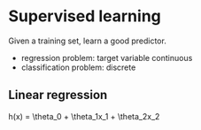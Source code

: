 # Supervised learning

Given a training set, learn a good predictor.

- regression problem: target variable continuous
- classification problem: discrete

## Linear regression

h(x) = \theta_0 + \theta_1x_1 + \theta_2x_2


